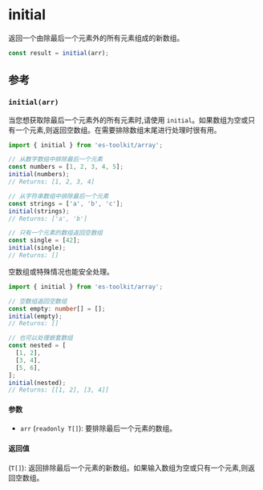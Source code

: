 # initial

返回一个由除最后一个元素外的所有元素组成的新数组。

```typescript
const result = initial(arr);
```

## 参考

### `initial(arr)`

当您想获取除最后一个元素外的所有元素时,请使用 `initial`。如果数组为空或只有一个元素,则返回空数组。在需要排除数组末尾进行处理时很有用。

```typescript
import { initial } from 'es-toolkit/array';

// 从数字数组中排除最后一个元素
const numbers = [1, 2, 3, 4, 5];
initial(numbers);
// Returns: [1, 2, 3, 4]

// 从字符串数组中排除最后一个元素
const strings = ['a', 'b', 'c'];
initial(strings);
// Returns: ['a', 'b']

// 只有一个元素的数组返回空数组
const single = [42];
initial(single);
// Returns: []
```

空数组或特殊情况也能安全处理。

```typescript
import { initial } from 'es-toolkit/array';

// 空数组返回空数组
const empty: number[] = [];
initial(empty);
// Returns: []

// 也可以处理嵌套数组
const nested = [
  [1, 2],
  [3, 4],
  [5, 6],
];
initial(nested);
// Returns: [[1, 2], [3, 4]]
```

#### 参数

- `arr` (`readonly T[]`): 要排除最后一个元素的数组。

#### 返回值

(`T[]`): 返回排除最后一个元素的新数组。如果输入数组为空或只有一个元素,则返回空数组。
